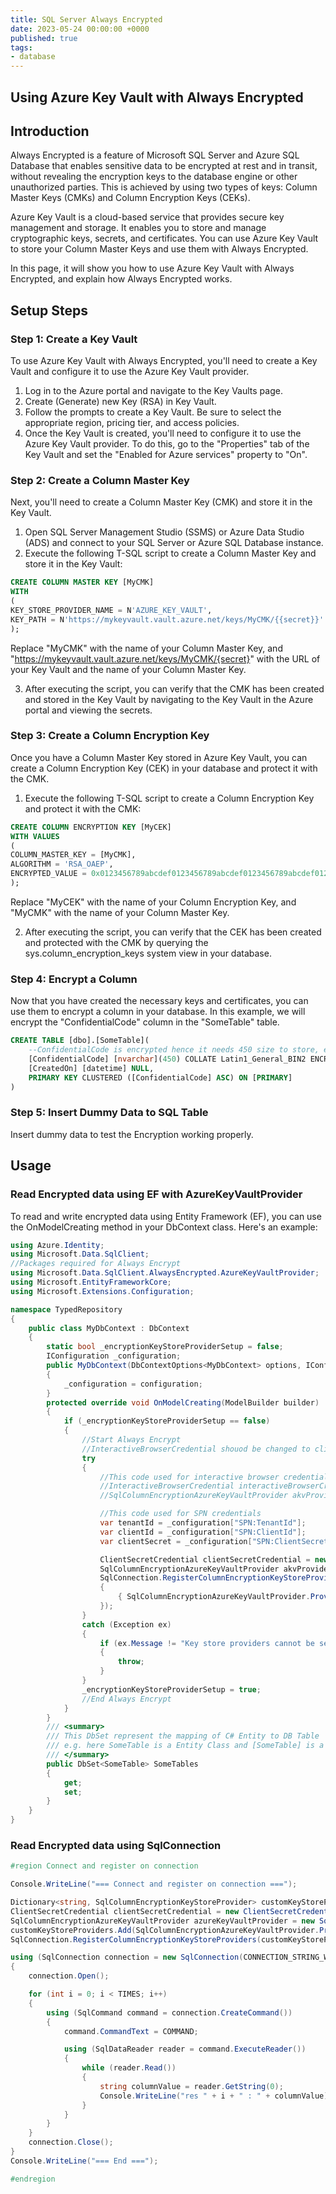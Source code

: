 ```yaml
---
title: SQL Server Always Encrypted
date: 2023-05-24 00:00:00 +0000
published: true
tags:
- database
---
```


## Using Azure Key Vault with Always Encrypted

## Introduction

Always Encrypted is a feature of Microsoft SQL Server and Azure SQL Database that enables sensitive data to be encrypted at rest and in transit, without revealing the encryption keys to the database engine or other unauthorized parties. This is achieved by using two types of keys: Column Master Keys (CMKs) and Column Encryption Keys (CEKs).

Azure Key Vault is a cloud-based service that provides secure key management and storage. It enables you to store and manage cryptographic keys, secrets, and certificates. You can use Azure Key Vault to store your Column Master Keys and use them with Always Encrypted.

In this page, it will show you how to use Azure Key Vault with Always Encrypted, and explain how Always Encrypted works.

## Setup Steps

### Step 1: Create a Key Vault

To use Azure Key Vault with Always Encrypted, you'll need to create a Key Vault and configure it to use the Azure Key Vault provider.

1. Log in to the Azure portal and navigate to the Key Vaults page.
2. Create (Generate) new Key (RSA) in Key Vault.
3. Follow the prompts to create a Key Vault. Be sure to select the appropriate region, pricing tier, and access policies.
4. Once the Key Vault is created, you'll need to configure it to use the Azure Key Vault provider. To do this, go to the "Properties" tab of the Key Vault and set the "Enabled for Azure services" property to "On".

### Step 2: Create a Column Master Key

Next, you'll need to create a Column Master Key (CMK) and store it in the Key Vault.

1. Open SQL Server Management Studio (SSMS) or Azure Data Studio (ADS) and connect to your SQL Server or Azure SQL Database instance.
2. Execute the following T-SQL script to create a Column Master Key and store it in the Key Vault:

``` sql
CREATE COLUMN MASTER KEY [MyCMK]
WITH
(
KEY_STORE_PROVIDER_NAME = N'AZURE_KEY_VAULT',
KEY_PATH = N'https://mykeyvault.vault.azure.net/keys/MyCMK/{{secret}}'
);
```

Replace "MyCMK" with the name of your Column Master Key, and "https://mykeyvault.vault.azure.net/keys/MyCMK/{secret}" with the URL of your Key Vault and the name of your Column Master Key.

3. After executing the script, you can verify that the CMK has been created and stored in the Key Vault by navigating to the Key Vault in the Azure portal and viewing the secrets.

### Step 3: Create a Column Encryption Key

Once you have a Column Master Key stored in Azure Key Vault, you can create a Column Encryption Key (CEK) in your database and protect it with the CMK.

1. Execute the following T-SQL script to create a Column Encryption Key and protect it with the CMK:

``` sql
CREATE COLUMN ENCRYPTION KEY [MyCEK]
WITH VALUES
(
COLUMN_MASTER_KEY = [MyCMK],
ALGORITHM = 'RSA_OAEP',
ENCRYPTED_VALUE = 0x0123456789abcdef0123456789abcdef0123456789abcdef0123456789abcdef
);
```

Replace "MyCEK" with the name of your Column Encryption Key, and "MyCMK" with the name of your Column Master Key.

2. After executing the script, you can verify that the CEK has been created and protected with the CMK by querying the sys.column_encryption_keys system view in your database.

### Step 4: Encrypt a Column

Now that you have created the necessary keys and certificates, you can use them to encrypt a column in your database. In this example, we will encrypt the "ConfidentialCode" column in the "SomeTable" table.

``` SQL
CREATE TABLE [dbo].[SomeTable](
    --ConfidentialCode is encrypted hence it needs 450 size to store, else addition will fail.
 	[ConfidentialCode] [nvarchar](450) COLLATE Latin1_General_BIN2 ENCRYPTED WITH (COLUMN_ENCRYPTION_KEY = [TXCCEK], ENCRYPTION_TYPE = Deterministic, ALGORITHM = 'AEAD_AES_256_CBC_HMAC_SHA_256') NOT NULL,
	[CreatedOn] [datetime] NULL,
	PRIMARY KEY CLUSTERED ([ConfidentialCode] ASC) ON [PRIMARY]
)
```

### Step 5: Insert Dummy Data to SQL Table

Insert dummy data to test the Encryption working properly.

## Usage

### Read Encrypted data using EF with AzureKeyVaultProvider

To read and write encrypted data using Entity Framework (EF), you can use the OnModelCreating method in your DbContext class. Here's an example:

``` cs
using Azure.Identity;
using Microsoft.Data.SqlClient;
//Packages required for Always Encrypt
using Microsoft.Data.SqlClient.AlwaysEncrypted.AzureKeyVaultProvider;
using Microsoft.EntityFrameworkCore;
using Microsoft.Extensions.Configuration;

namespace TypedRepository
{
    public class MyDbContext : DbContext
    {
        static bool _encryptionKeyStoreProviderSetup = false;
        IConfiguration _configuration;
        public MyDbContext(DbContextOptions<MyDbContext> options, IConfiguration configuration) : base(options)
        {
            _configuration = configuration;
        }
        protected override void OnModelCreating(ModelBuilder builder)
        {
            if (_encryptionKeyStoreProviderSetup == false)
            {
                //Start Always Encrypt
                //InteractiveBrowserCredential shouod be changed to clientID, ClientSecret
                try
                {
                    //This code used for interactive browser credentials
                    //InteractiveBrowserCredential interactiveBrowserCredential = new InteractiveBrowserCredential();
                    //SqlColumnEncryptionAzureKeyVaultProvider akvProvider = new SqlColumnEncryptionAzureKeyVaultProvider(interactiveBrowserCredential);

                    //This code used for SPN credentials
                    var tenantId = _configuration["SPN:TenantId"];
                    var clientId = _configuration["SPN:ClientId"];
                    var clientSecret = _configuration["SPN:ClientSecret"];

                    ClientSecretCredential clientSecretCredential = new ClientSecretCredential(tenantId, clientId, clientSecret);
                    SqlColumnEncryptionAzureKeyVaultProvider akvProvider = new SqlColumnEncryptionAzureKeyVaultProvider(clientSecretCredential);
                    SqlConnection.RegisterColumnEncryptionKeyStoreProviders(customProviders: new Dictionary<string, SqlColumnEncryptionKeyStoreProvider>(capacity: 1, comparer: StringComparer.OrdinalIgnoreCase)
                    {
                        { SqlColumnEncryptionAzureKeyVaultProvider.ProviderName, akvProvider}
                    });
                }
                catch (Exception ex)
                {
                    if (ex.Message != "Key store providers cannot be set more than once.")
                    {
                        throw;
                    }
                }
                _encryptionKeyStoreProviderSetup = true;
                //End Always Encrypt
            }
        }
        /// <summary>
        /// This DbSet represent the mapping of C# Entity to DB Table
        /// e.g. here SomeTable is a Entity Class and [SomeTable] is a table in DB
        /// </summary>
        public DbSet<SomeTable> SomeTables
        {
            get;
            set;
        }
    }
}
```

### Read Encrypted data using SqlConnection

``` cs
#region Connect and register on connection

Console.WriteLine("=== Connect and register on connection ===");

Dictionary<string, SqlColumnEncryptionKeyStoreProvider> customKeyStoreProviders = new Dictionary<string, SqlColumnEncryptionKeyStoreProvider>();
ClientSecretCredential clientSecretCredential = new ClientSecretCredential(TENANT_ID, CLIENT_ID, CLIENT_SECRET);
SqlColumnEncryptionAzureKeyVaultProvider azureKeyVaultProvider = new SqlColumnEncryptionAzureKeyVaultProvider(clientSecretCredential);
customKeyStoreProviders.Add(SqlColumnEncryptionAzureKeyVaultProvider.ProviderName, azureKeyVaultProvider);
SqlConnection.RegisterColumnEncryptionKeyStoreProviders(customKeyStoreProviders);

using (SqlConnection connection = new SqlConnection(CONNECTION_STRING_WITH_DECRYPTION))
{
    connection.Open();

    for (int i = 0; i < TIMES; i++)
    {
        using (SqlCommand command = connection.CreateCommand())
        {
            command.CommandText = COMMAND;

            using (SqlDataReader reader = command.ExecuteReader())
            {
                while (reader.Read())
                {
                    string columnValue = reader.GetString(0);
                    Console.WriteLine("res " + i + " : " + columnValue);
                }
            }
        }
    }
    connection.Close();
}
Console.WriteLine("=== End ===");

#endregion
```
